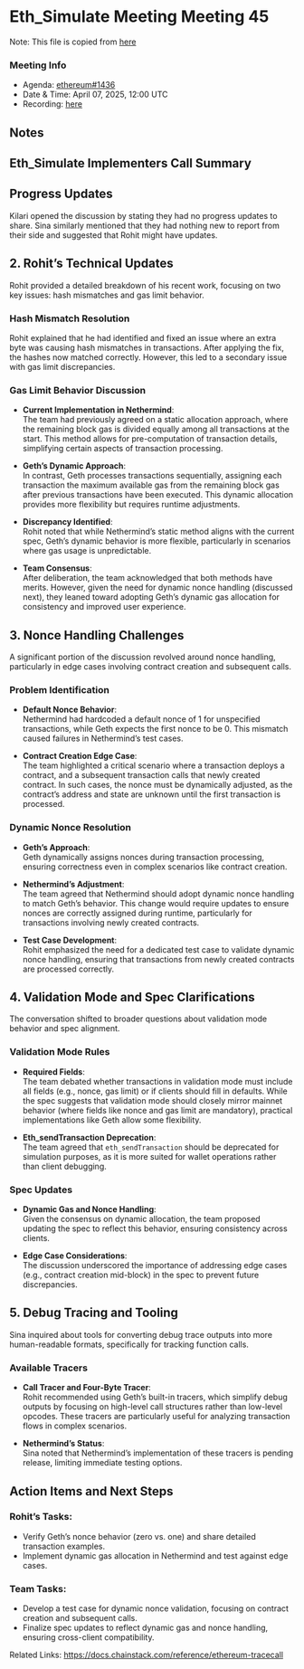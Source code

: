 # Eth_Simulate Meeting Meeting 45
Note: This file is copied from [here](https://github.com/ethereum/pm/issues/1436)

### Meeting Info

- Agenda: [ethereum#1436](https://github.com/ethereum/pm/issues/1436#issue-2976941492)
- Date & Time: April 07, 2025, 12:00 UTC
- Recording: [here](https://www.youtube.com/watch?v=ruOlBWpCxig)
## Notes
## Eth_Simulate Implementers Call Summary  

## Progress Updates

Kilari opened the discussion by stating they had no progress updates to share. Sina similarly mentioned that they had nothing new to report from their side and suggested that Rohit might have updates.

## 2. Rohit’s Technical Updates

Rohit provided a detailed breakdown of his recent work, focusing on two key issues: hash mismatches and gas limit behavior.

### Hash Mismatch Resolution

Rohit explained that he had identified and fixed an issue where an extra byte was causing hash mismatches in transactions. After applying the fix, the hashes now matched correctly. However, this led to a secondary issue with gas limit discrepancies.

### Gas Limit Behavior Discussion

- **Current Implementation in Nethermind**:  
  The team had previously agreed on a static allocation approach, where the remaining block gas is divided equally among all transactions at the start. This method allows for pre-computation of transaction details, simplifying certain aspects of transaction processing.

- **Geth’s Dynamic Approach**:  
  In contrast, Geth processes transactions sequentially, assigning each transaction the maximum available gas from the remaining block gas after previous transactions have been executed. This dynamic allocation provides more flexibility but requires runtime adjustments.

- **Discrepancy Identified**:  
  Rohit noted that while Nethermind’s static method aligns with the current spec, Geth’s dynamic behavior is more flexible, particularly in scenarios where gas usage is unpredictable.

- **Team Consensus**:  
  After deliberation, the team acknowledged that both methods have merits. However, given the need for dynamic nonce handling (discussed next), they leaned toward adopting Geth’s dynamic gas allocation for consistency and improved user experience.

## 3. Nonce Handling Challenges

A significant portion of the discussion revolved around nonce handling, particularly in edge cases involving contract creation and subsequent calls.

### Problem Identification

- **Default Nonce Behavior**:  
  Nethermind had hardcoded a default nonce of 1 for unspecified transactions, while Geth expects the first nonce to be 0. This mismatch caused failures in Nethermind’s test cases.

- **Contract Creation Edge Case**:  
  The team highlighted a critical scenario where a transaction deploys a contract, and a subsequent transaction calls that newly created contract. In such cases, the nonce must be dynamically adjusted, as the contract’s address and state are unknown until the first transaction is processed.

### Dynamic Nonce Resolution

- **Geth’s Approach**:  
  Geth dynamically assigns nonces during transaction processing, ensuring correctness even in complex scenarios like contract creation.

- **Nethermind’s Adjustment**:  
  The team agreed that Nethermind should adopt dynamic nonce handling to match Geth’s behavior. This change would require updates to ensure nonces are correctly assigned during runtime, particularly for transactions involving newly created contracts.

- **Test Case Development**:  
  Rohit emphasized the need for a dedicated test case to validate dynamic nonce handling, ensuring that transactions from newly created contracts are processed correctly.

## 4. Validation Mode and Spec Clarifications

The conversation shifted to broader questions about validation mode behavior and spec alignment.

### Validation Mode Rules

- **Required Fields**:  
  The team debated whether transactions in validation mode must include all fields (e.g., nonce, gas limit) or if clients should fill in defaults. While the spec suggests that validation mode should closely mirror mainnet behavior (where fields like nonce and gas limit are mandatory), practical implementations like Geth allow some flexibility.

- **Eth_sendTransaction Deprecation**:  
  The team agreed that `eth_sendTransaction` should be deprecated for simulation purposes, as it is more suited for wallet operations rather than client debugging.

### Spec Updates

- **Dynamic Gas and Nonce Handling**:  
  Given the consensus on dynamic allocation, the team proposed updating the spec to reflect this behavior, ensuring consistency across clients.

- **Edge Case Considerations**:  
  The discussion underscored the importance of addressing edge cases (e.g., contract creation mid-block) in the spec to prevent future discrepancies.

## 5. Debug Tracing and Tooling

Sina inquired about tools for converting debug trace outputs into more human-readable formats, specifically for tracking function calls.

### Available Tracers

- **Call Tracer and Four-Byte Tracer**:  
  Rohit recommended using Geth’s built-in tracers, which simplify debug outputs by focusing on high-level call structures rather than low-level opcodes. These tracers are particularly useful for analyzing transaction flows in complex scenarios.

- **Nethermind’s Status**:  
  Sina noted that Nethermind’s implementation of these tracers is pending release, limiting immediate testing options.

## Action Items and Next Steps

### Rohit’s Tasks:

- Verify Geth’s nonce behavior (zero vs. one) and share detailed transaction examples.
- Implement dynamic gas allocation in Nethermind and test against edge cases.

### Team Tasks:

- Develop a test case for dynamic nonce validation, focusing on contract creation and subsequent calls.
- Finalize spec updates to reflect dynamic gas and nonce handling, ensuring cross-client compatibility.

Related Links: https://docs.chainstack.com/reference/ethereum-tracecall
